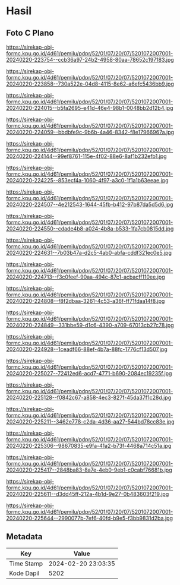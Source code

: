 # Hasil

## Foto C Plano

https://sirekap-obj-formc.kpu.go.id/4d61/pemilu/pdpr/52/01/07/20/07/5201072007001-20240220-223754--ccb36a97-24b2-4958-80aa-78652c197183.jpg

https://sirekap-obj-formc.kpu.go.id/4d61/pemilu/pdpr/52/01/07/20/07/5201072007001-20240220-223858--730a522e-04d8-4115-8e62-a6efc5436bb9.jpg

https://sirekap-obj-formc.kpu.go.id/4d61/pemilu/pdpr/52/01/07/20/07/5201072007001-20240220-224015--b5fa2695-e41d-46e4-98b1-0048bb2d12b4.jpg

https://sirekap-obj-formc.kpu.go.id/4d61/pemilu/pdpr/52/01/07/20/07/5201072007001-20240220-224059--bbdbfe9c-9b6b-4a46-8342-f8e17966967a.jpg

https://sirekap-obj-formc.kpu.go.id/4d61/pemilu/pdpr/52/01/07/20/07/5201072007001-20240220-224144--99ef8761-115e-4f02-88e6-8af1b232efb1.jpg

https://sirekap-obj-formc.kpu.go.id/4d61/pemilu/pdpr/52/01/07/20/07/5201072007001-20240220-224225--853ecf4a-1060-4f97-a3c0-1f1a1b63eeae.jpg

https://sirekap-obj-formc.kpu.go.id/4d61/pemilu/pdpr/52/01/07/20/07/5201072007001-20240220-224507--4e212543-1644-45fb-b412-97b87da5d5d6.jpg

https://sirekap-obj-formc.kpu.go.id/4d61/pemilu/pdpr/52/01/07/20/07/5201072007001-20240220-224550--cdade4b8-a024-4b8a-b533-1fa7cb0815dd.jpg

https://sirekap-obj-formc.kpu.go.id/4d61/pemilu/pdpr/52/01/07/20/07/5201072007001-20240220-224631--7b03b47a-d2c5-4ab0-abfa-cddf321ec0e5.jpg

https://sirekap-obj-formc.kpu.go.id/4d61/pemilu/pdpr/52/01/07/20/07/5201072007001-20240220-224713--f3c0feef-90aa-494c-87c1-acbacff110ee.jpg

https://sirekap-obj-formc.kpu.go.id/4d61/pemilu/pdpr/52/01/07/20/07/5201072007001-20240220-224808--f8f2dbaa-3261-4c53-a36f-ff71fdaa14f8.jpg

https://sirekap-obj-formc.kpu.go.id/4d61/pemilu/pdpr/52/01/07/20/07/5201072007001-20240220-224849--331bbe59-d1c6-4390-a709-67013cb27c78.jpg

https://sirekap-obj-formc.kpu.go.id/4d61/pemilu/pdpr/52/01/07/20/07/5201072007001-20240220-224928--1ceadf66-88ef-4b7a-88fc-1776cf13d507.jpg

https://sirekap-obj-formc.kpu.go.id/4d61/pemilu/pdpr/52/01/07/20/07/5201072007001-20240220-225027--72412ed6-acd7-4771-b690-2084ec19235f.jpg

https://sirekap-obj-formc.kpu.go.id/4d61/pemilu/pdpr/52/01/07/20/07/5201072007001-20240220-225128--f0842c67-a858-4ec3-827f-45da37f1c28d.jpg

https://sirekap-obj-formc.kpu.go.id/4d61/pemilu/pdpr/52/01/07/20/07/5201072007001-20240220-225211--3462e778-c2da-4d36-aa27-544bd78cc83e.jpg

https://sirekap-obj-formc.kpu.go.id/4d61/pemilu/pdpr/52/01/07/20/07/5201072007001-20240220-225306--98670835-e9fa-41a2-b73f-4468a714c51a.jpg

https://sirekap-obj-formc.kpu.go.id/4d61/pemilu/pdpr/52/01/07/20/07/5201072007001-20240220-225417--2848ba83-8a7e-4eb0-9eb1-c0cabf76681b.jpg

https://sirekap-obj-formc.kpu.go.id/4d61/pemilu/pdpr/52/01/07/20/07/5201072007001-20240220-225611--d3dd45ff-212a-4b1d-9e27-0b483603f219.jpg

https://sirekap-obj-formc.kpu.go.id/4d61/pemilu/pdpr/52/01/07/20/07/5201072007001-20240220-225644--2990077b-7ef6-40fd-b9e5-f3bb9831d2ba.jpg


## Metadata

| Key        | Value               |
| ---------- | ------------------- |
| Time Stamp | 2024-02-20 23:03:35 |
| Kode Dapil | 5202                |



